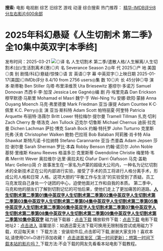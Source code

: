 **搜索:** 电影 电视剧 综艺 旧综艺 游戏 动漫 综合搜索 热门推荐： [精华-IMDB评分8分左右影片600余部](https://www.dytt8.com/html/gndy/jddy/20160320/50510.html)
# 2025年科幻悬疑《人生切割术 第二季》全10集中英双字[本季终]
发布时间：2025-03-21 
![](https://img9.doubanio.com/view/photo/l_ratio_poster/public/p2916136388.jpg)◎译 名 人生切割术 第二季/遣散人格/人生解离/人生切割术(台)/生活割离术(港)◎片 名 Severance Season 2◎年 代 2025◎产 地 美国◎类 别 剧情/科幻/悬疑/惊悚◎语 言 英语◎字 幕 中英双字◎上映日期 2025-01-17(美国)◎IMDb评分 8.4/10 from 2756 users◎集 数 10◎片 长 45分钟◎导 演 本·斯蒂勒 Ben Stiller 乌塔·布里泽维茨 Uta Briesewitz 塞缪尔·多诺万 Samuel Donovan 杰西卡·李·加涅 Jessica Lee Gagné◎编 剧 丹·埃里克森 Dan Erickson 穆罕默德·马斯里 Mohamad el Masri 魏宁·于 Wei-Ning Yu 安娜·欧阳·蒙赫 Anna Ouyang Moench 马克·弗里德曼 Mark Friedman 亚当·康提 Adam Countee K·C·佩里 K.C. Perry◎主 演 亚当·斯科特 Adam Scott 帕特丽夏·阿奎特 Patricia Arquette 布丽特·洛薇尔 Britt Lower 特拉梅尔·提尔曼 Tramell Tillman 扎克·切利 Zach Cherry 詹·塔洛克 Jen Tullock 迈克尔·切鲁斯 Michael Chernus 迪辰·拉克曼 Dichen Lachman 萨拉·博克 Sarah Bock 约翰·特托罗 John Turturro 克里斯托弗·沃肯 Christopher Walken 鲍勃·巴拉班 Bob Balaban 阿莉雅·肖卡特 Alia Shawkat 斯特凡诺·卡拉纳特 Stefano Carannante 亚当·杰普森 Adam Jepsen 莎拉·谢尔曼 Sarah Sherman 罗比·本森 Robby Benson 约翰·诺贝尔 John Noble 基努·里维斯 Keanu Reeves 格温多兰·克里斯蒂 Gwendoline Christie 梅里特·韦弗 Merritt Wever 奥拉维尔·达里·奥拉夫松 Ólafur Darri Ólafsson 马克·盖勒 Marc Geller◎简 介 故事发生在一家名为卢蒙的超级大公司内，一种名为记忆切割术的全新技术正在公司内部进行实验，接受了手术的员工将进行人格分离手术，形成公司人格和日常 人格。这项大胆的“平衡工作与生活”的实验受到了质疑。员工马克发现自己身处一个谜团的中心，迫使他面对工作和自我的本质。 第二季中，马克和他的朋友们了解到切割记忆的可怕后果，使他们走上了更加痛苦的道路。[**人生切割术第二季第01集中英双字**](magnet:?xt=urn:btih:8593c23674d8a500e43dcc36019a7e2c16307a9b&dn=%e9%98%b3%e5%85%89%e7%94%b5%e5%bd%b1dygod.org.%e4%ba%ba%e7%94%9f%e5%88%87%e5%89%b2%e6%9c%af%e7%ac%ac%e4%ba%8c%e5%ad%a3%e7%ac%ac01%e9%9b%86%e4%b8%ad%e8%8b%b1%e5%8f%8c%e5%ad%97.mkv&tr=udp%3a%2f%2ftracker.opentrackr.org%3a1337%2fannounce&tr=udp%3a%2f%2fexodus.desync.com%3a6969%2fannounce)[**人生切割术第二季第02集中英双字**](magnet:?xt=urn:btih:d036fd0746e5abbd9332d62a696d950d4b95ace1&dn=%e9%98%b3%e5%85%89%e7%94%b5%e5%bd%b1dygod.org.%e4%ba%ba%e7%94%9f%e5%88%87%e5%89%b2%e6%9c%af%e7%ac%ac%e4%ba%8c%e5%ad%a3%e7%ac%ac02%e9%9b%86%e4%b8%ad%e8%8b%b1%e5%8f%8c%e5%ad%97.mkv&tr=udp%3a%2f%2ftracker.opentrackr.org%3a1337%2fannounce&tr=udp%3a%2f%2fexodus.desync.com%3a6969%2fannounce)[**人生切割术第二季第03集中英双字**](magnet:?xt=urn:btih:2963bed666beb89a93b6d102b76ee2e3fbc9ebf0&dn=%e9%98%b3%e5%85%89%e7%94%b5%e5%bd%b1dygod.org.%e4%ba%ba%e7%94%9f%e5%88%87%e5%89%b2%e6%9c%af%e7%ac%ac%e4%ba%8c%e5%ad%a3%e7%ac%ac03%e9%9b%86%e4%b8%ad%e8%8b%b1%e5%8f%8c%e5%ad%97.mkv&tr=udp%3a%2f%2ftracker.opentrackr.org%3a1337%2fannounce&tr=udp%3a%2f%2fexodus.desync.com%3a6969%2fannounce)[**人生切割术第二季第04集中英双字**](magnet:?xt=urn:btih:2c7469743e4eed3309084832dd6f46ecce7eadee&dn=%e9%98%b3%e5%85%89%e7%94%b5%e5%bd%b1dygod.org.%e4%ba%ba%e7%94%9f%e5%88%87%e5%89%b2%e6%9c%af%e7%ac%ac%e4%ba%8c%e5%ad%a3%e7%ac%ac04%e9%9b%86%e4%b8%ad%e8%8b%b1%e5%8f%8c%e5%ad%97.mkv&tr=udp%3a%2f%2ftracker.opentrackr.org%3a1337%2fannounce&tr=udp%3a%2f%2fexodus.desync.com%3a6969%2fannounce)[**人生切割术第二季第05集中英双字**](magnet:?xt=urn:btih:af5845e65806079877ba6b3042b77758ecce5127&dn=%e9%98%b3%e5%85%89%e7%94%b5%e5%bd%b1dygod.org.%e4%ba%ba%e7%94%9f%e5%88%87%e5%89%b2%e6%9c%af%e7%ac%ac%e4%ba%8c%e5%ad%a3%e7%ac%ac05%e9%9b%86%e4%b8%ad%e8%8b%b1%e5%8f%8c%e5%ad%97.mkv&tr=udp%3a%2f%2ftracker.opentrackr.org%3a1337%2fannounce&tr=udp%3a%2f%2fexodus.desync.com%3a6969%2fannounce)[**人生切割术第二季第06集中英双字**](magnet:?xt=urn:btih:af12fe952f82daa93fdcc28587bfefb5d3e0af4c&dn=%e9%98%b3%e5%85%89%e7%94%b5%e5%bd%b1dygod.org.%e4%ba%ba%e7%94%9f%e5%88%87%e5%89%b2%e6%9c%af%e7%ac%ac%e4%ba%8c%e5%ad%a3%e7%ac%ac06%e9%9b%86%e4%b8%ad%e8%8b%b1%e5%8f%8c%e5%ad%97.mkv&tr=udp%3a%2f%2ftracker.opentrackr.org%3a1337%2fannounce&tr=udp%3a%2f%2fexodus.desync.com%3a6969%2fannounce)[**人生切割术第二季第07集中英双字**](magnet:?xt=urn:btih:73c9a5fa1df0689f9b30d92111757168e36ff824&dn=%e9%98%b3%e5%85%89%e7%94%b5%e5%bd%b1dygod.org.%e4%ba%ba%e7%94%9f%e5%88%87%e5%89%b2%e6%9c%af%e7%ac%ac%e4%ba%8c%e5%ad%a3%e7%ac%ac07%e9%9b%86%e4%b8%ad%e8%8b%b1%e5%8f%8c%e5%ad%97.mkv&tr=udp%3a%2f%2ftracker.opentrackr.org%3a1337%2fannounce&tr=udp%3a%2f%2fexodus.desync.com%3a6969%2fannounce)[**人生切割术第二季第08集中英双字**](magnet:?xt=urn:btih:64be484547d5dec3766c71159376b929aeda5291&dn=%e9%98%b3%e5%85%89%e7%94%b5%e5%bd%b1dygod.org.%e4%ba%ba%e7%94%9f%e5%88%87%e5%89%b2%e6%9c%af%e7%ac%ac%e4%ba%8c%e5%ad%a3%e7%ac%ac08%e9%9b%86%e4%b8%ad%e8%8b%b1%e5%8f%8c%e5%ad%97.mkv&tr=udp%3a%2f%2ftracker.opentrackr.org%3a1337%2fannounce&tr=udp%3a%2f%2fexodus.desync.com%3a6969%2fannounce)[**人生切割术第二季第09集中英双字**](magnet:?xt=urn:btih:f231ddffa35369bc20574800f55dd643dd716ef6&dn=%e9%98%b3%e5%85%89%e7%94%b5%e5%bd%b1dygod.org.%e4%ba%ba%e7%94%9f%e5%88%87%e5%89%b2%e6%9c%af%e7%ac%ac%e4%ba%8c%e5%ad%a3%e7%ac%ac09%e9%9b%86%e4%b8%ad%e8%8b%b1%e5%8f%8c%e5%ad%97.mkv&tr=udp%3a%2f%2ftracker.opentrackr.org%3a1337%2fannounce&tr=udp%3a%2f%2fexodus.desync.com%3a6969%2fannounce)[**人生切割术第二季第10集中英双字**](magnet:?xt=urn:btih:ccad36c307b2ace67aa0278e06edce3bc52e7b5d&dn=%e9%98%b3%e5%85%89%e7%94%b5%e5%bd%b1dygod.org.%e4%ba%ba%e7%94%9f%e5%88%87%e5%89%b2%e6%9c%af%e7%ac%ac%e4%ba%8c%e5%ad%a3%e7%ac%ac10%e9%9b%86%e4%b8%ad%e8%8b%b1%e5%8f%8c%e5%ad%97.mkv&tr=udp%3a%2f%2ftracker.opentrackr.org%3a1337%2fannounce&tr=udp%3a%2f%2fexodus.desync.com%3a6969%2fannounce) 磁力链下载器：[点击下载](https://dygod.org/js/bt.htm "qBittorrent") 播放软件下载：[点击下载](https://dygod.org/js/player.htm "PotPlayer") 电影下载地址2：[点击进入](https://dygod.org/ "阳光电影") 温馨提示：如遇迅雷无法下载可换用无限制版尝试或用磁力下载，欢迎每天来！  下载方法：安装软件后,点击即可下载,谢谢大家支持！喜欢本站,请使用Ctrl+D进行添加收藏！ [点击进首发区（第一时间更新）：想第一时间下载本站的影片吗？ ](https://www.ygdy8.net/)下载方法:不会下载的网友先看看本站电影下载教程。